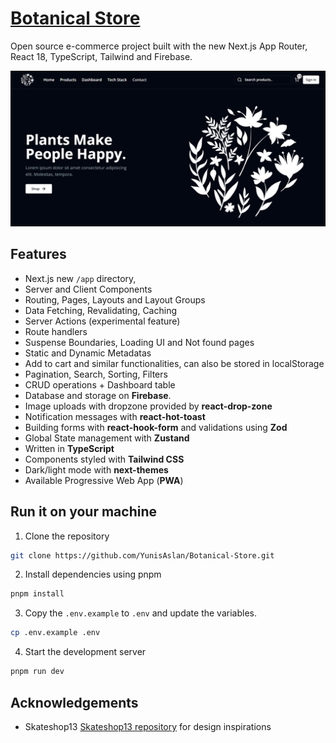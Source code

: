 # [Botanical Store]("https://botanical-store.vercel.app/")

Open source e-commerce project built with the new Next.js App Router, React 18, TypeScript, Tailwind and Firebase.

[![Botanical Store](./public/images/botanical-screen.png)](https://botanical-store.vercel.app/)

## Features

- Next.js new `/app` directory,
- Server and Client Components
- Routing, Pages, Layouts and Layout Groups
- Data Fetching, Revalidating, Caching
- Server Actions (experimental feature)
- Route handlers
- Suspense Boundaries, Loading UI and Not found pages
- Static and Dynamic Metadatas
- Add to cart and similar functionalities, can also be stored in localStorage
- Pagination, Search, Sorting, Filters
- CRUD operations + Dashboard table
- Database and storage on **Firebase**.
- Image uploads with dropzone provided by **react-drop-zone**
- Notification messages with **react-hot-toast**
- Building forms with **react-hook-form** and validations using **Zod**
- Global State management with **Zustand**
- Written in **TypeScript**
- Components styled with **Tailwind CSS**
- Dark/light mode with **next-themes**
- Available Progressive Web App (**PWA**)

## Run it on your machine

1. Clone the repository

```bash
git clone https://github.com/YunisAslan/Botanical-Store.git
```

2. Install dependencies using pnpm

```bash
pnpm install
```

3. Copy the `.env.example` to `.env` and update the variables.

```bash
cp .env.example .env
```

4. Start the development server

```bash
pnpm run dev
```

## Acknowledgements

- Skateshop13 [Skateshop13 repository](https://github.com/sadmann7/skateshop) for design inspirations
